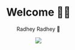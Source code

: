 <h1 align="center"> Welcome 🫰🙃 </h1>
<p align="center">
  Radhey Radhey 🙏
</p>
<p align="center">



<img src="https://readme-typing-svg.herokuapp.com/?font=Righteous&size=35&center=true&vCenter=true&width=500&height=70&duration=4000&lines=Welcome;+I'm+Roshan+Sharma+|^_^|;+I'm+Hacker+|×_×|;+I'm+Software+Developer+|•_•|" />

